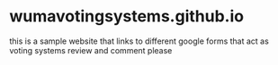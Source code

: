 # wumavotingsystems.github.io 
this is a sample website that links to different google forms that act as voting systems 
review and comment please
